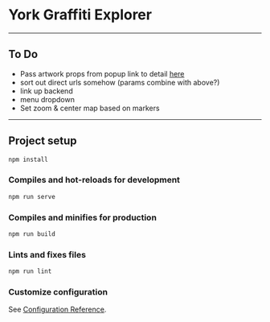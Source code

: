 # York Graffiti Explorer

---

## To Do

- Pass artwork props from popup link to detail [here](https://router.vuejs.org/guide/essentials/passing-props.html#function-mode)
- sort out direct urls somehow (params combine with above?)
- link up backend
- menu dropdown
- Set zoom & center map based on markers

---

## Project setup

```bash
npm install
```

### Compiles and hot-reloads for development

```bash
npm run serve
```

### Compiles and minifies for production

```bash
npm run build
```

### Lints and fixes files

```bash
npm run lint
```

### Customize configuration

See [Configuration Reference](https://cli.vuejs.org/config/).
